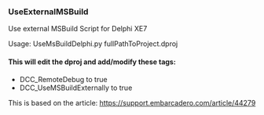 ### UseExternalMSBuild
Use external MSBuild Script for Delphi XE7

Usage: UseMsBuildDelphi.py fullPathToProject.dproj

#### This will edit the dproj and add/modify these tags:
- DCC_RemoteDebug to true
- DCC_UseMSBuildExternally to true

This is based on the article: https://support.embarcadero.com/article/44279
